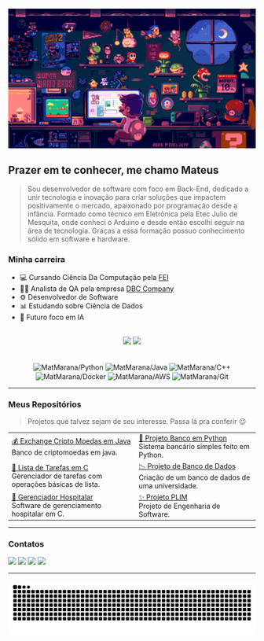 ![GIF_Mario_2](https://github.com/MatMarana/MatMarana/blob/main/assets/GIFMario2.gif)

## Prazer em te conhecer, me chamo Mateus
> Sou desenvolvedor de software com foco em Back-End, dedicado a unir tecnologia e inovação para criar soluções que impactem positivamente o mercado, apaixonado por programação desde a infância. Formado como técnico em Eletrônica pela Etec Julio de Mesquita, onde conheci o Arduino e desde então escolhi seguir na área de tecnologia. Graças a essa formação possuo conhecimento sólido em software e hardware.
### Minha carreira
- 💻 Cursando Ciência Da Computação pela [FEI](https://portal.fei.edu.br)
- 🧑‍💼 Analista de QA pela empresa [DBC Company](https://www.dbccompany.com.br/)
- ⚙️ Desenvolvedor de Software
- 📊 Estudando sobre Ciência de Dados
- 📘 Futuro foco em IA

<br>

<div align="center" display: flex>
    <img height="185em" src="https://github-readme-stats.vercel.app/api?username=MatMarana&show_icons=true&title_color=eee3ee&text_color=eee3ee&icon_color=73007e&bg_color=0,1e1e1f,2b2c30,4e0055,73007e,73007e&locale=pt-br&hide_border=true&hide_title=true"">
    <img height="185em" src="https://github-readme-stats.vercel.app/api/top-langs/?username=MatMarana&title_color=eee3ee&text_color=eee3ee&icon_color=73007e&bg_color=0,73007e,73007e,4e0055,1e1e1f,2b2c30&locale=pt-br&hide_border=true&hide_title=true">
</div>

<br>

<div align="center" display: flex>
  <br>
  <img align="center" alt="MatMarana/Python" height="65" width="55" src="https://cdn.jsdelivr.net/gh/devicons/devicon@latest/icons/python/python-original.svg">
  <img align="center" alt="MatMarana/Java" height="65" width="55" src="https://cdn.jsdelivr.net/gh/devicons/devicon@latest/icons/java/java-original.svg">
  <img align="center" alt="MatMarana/C++" height="65" width="55" src="https://cdn.jsdelivr.net/gh/devicons/devicon@latest/icons/cplusplus/cplusplus-original.svg">
  <img align="center" alt="MatMarana/Docker" height="65" width="55" src="https://cdn.jsdelivr.net/gh/devicons/devicon@latest/icons/docker/docker-original-wordmark.svg" />    
  <img align="center" alt="MatMarana/AWS" height="65" width="55" src="https://cdn.jsdelivr.net/gh/devicons/devicon@latest/icons/amazonwebservices/amazonwebservices-original-wordmark.svg">
  <img align="center" alt="MatMarana/Git" height="65" width="55" src="https://cdn.jsdelivr.net/gh/devicons/devicon@latest/icons/git/git-plain-wordmark.svg">
  <br>
</div>   

---

### Meus Repositórios
> Projetos que talvez sejam de seu interesse. Passa lá pra conferir 😉

|  |  |
|---|---|
| [💰 Exchange Cripto Moedas em Java](https://github.com/MatMarana/ExchangeCriptoMoedas-Java)<br>Banco de criptomoedas em java. | [🏦 Projeto Banco em Python](https://github.com/OliveiraGusta/Econome_CRM)<br>Sistema bancário simples feito em Python. |
| [📝 Lista de Tarefas em C](https://github.com/MatMarana/Lista-de-Tarefas-Em-C)<br>Gerenciador de tarefas com operações básicas de lista. | [📉 Projeto de Banco de Dados](https://github.com/benevenutoIsa/BD_Universidade)<br>Criação de um banco de dados de uma universidade. |
| [🏥 Gerenciador Hospitalar](https://github.com/MatMarana/AppSaude-em-C)<br>Software de gerenciamento hospitalar em C. | [✨ Projeto PLIM](https://github.com/benevenutoIsa/Proj_Plim)<br>Projeto de Engenharia de Software. |

---

###  Contatos 
<a href="mailto:assumateus@gmail.com"><img align="" src="https://img.shields.io/badge/Gmail-D14836?style=for-the-badge&logo=gmail&logoColor=white"></a>
<a href="https://www.linkedin.com/in/mateus-marana/"><img align="" src="https://img.shields.io/badge/LinkedIn-0077B5?style=for-the-badge&logo=linkedin&logoColor=white"></a>
<a href="https://www.instagram.com/marana.sb/"><img align="" src="https://img.shields.io/badge/Instagram-E4405F?style=for-the-badge&logo=instagram&logoColor=white"></a>
<a href=""><img align="" src="https://img.shields.io/badge/website-000000?style=for-the-badge&logo=About.me&logoColor=white"></a>

---

![snake gif](https://github.com/MatMarana/MatMarana/blob/output/github-contribution-grid-snake.svg)
